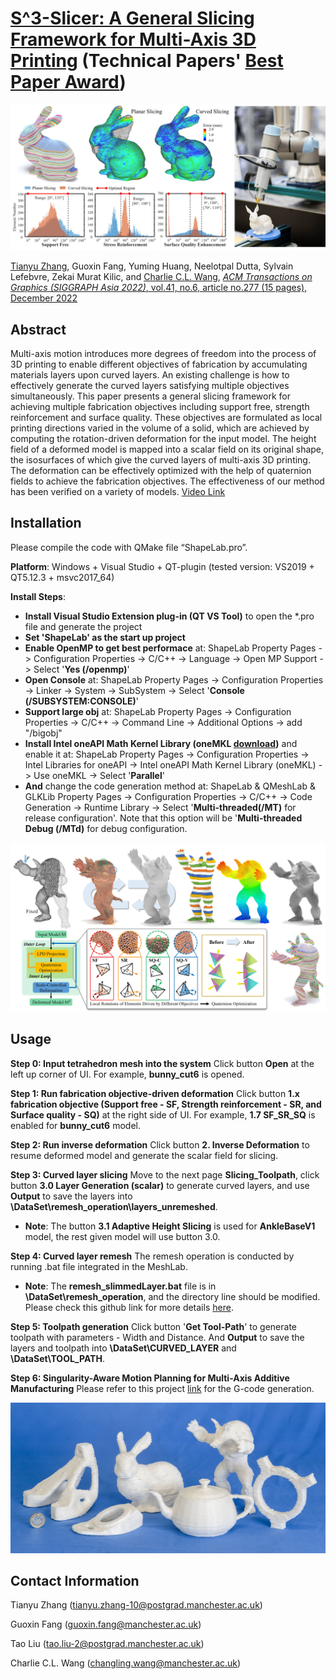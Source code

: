 # [S^3-Slicer: A General Slicing Framework for Multi-Axis 3D Printing](https://guoxinfang.github.io/S3_Slicer) (Technical Papers' [Best Paper Award](https://sa2022.siggraph.org/en/attend/award-winners/index.html))

![](DataSet/figures/teaser.jpg)

[Tianyu Zhang](https://www.linkedin.com/in/tianyu-zhang-49b8231b5/), Guoxin Fang, Yuming Huang, Neelotpal Dutta, Sylvain Lefebvre, Zekai Murat Kilic, and [Charlie C.L. Wang](https://mewangcl.github.io/), [*ACM Transactions on Graphics (SIGGRAPH Asia 2022)*, vol.41, no.6, article no.277 (15 pages), December 2022](https://dl.acm.org/doi/10.1145/3550454.3555516)

## Abstract
Multi-axis motion introduces more degrees of freedom into the process of 3D printing to enable different objectives of fabrication by accumulating materials layers upon curved layers. An existing challenge is how to effectively generate the curved layers satisfying multiple objectives simultaneously. This paper presents a general slicing framework for achieving multiple fabrication objectives including support free, strength reinforcement and surface quality. These objectives are formulated as local printing directions varied in the volume of a solid, which are achieved by computing the rotation-driven deformation for the input model. The height field of a deformed model is mapped into a scalar field on its original shape, the isosurfaces of which give the curved layers of multi-axis 3D printing. The deformation can be effectively optimized with the help of quaternion fields to achieve the fabrication objectives. The effectiveness of our method has been verified on a variety of models. [Video Link](https://www.youtube.com/watch?v=qNm1ierKuUk)

## Installation

Please compile the code with QMake file “ShapeLab.pro”.

**Platform**: Windows + Visual Studio + QT-plugin (tested version: VS2019 + QT5.12.3 + msvc2017_64)

**Install Steps**: 
- **Install Visual Studio Extension plug-in (QT VS Tool)** to open the *.pro file and generate the project
- **Set 'ShapeLab' as the start up project**
- **Enable OpenMP to get best performace** at: ShapeLab Property Pages -> Configuration Properties -> C/C++ -> Language -> Open MP Support -> Select '**Yes (/openmp)**'
- **Open Console** at: ShapeLab Property Pages -> Configuration Properties -> Linker -> System -> SubSystem -> Select '**Console (/SUBSYSTEM:CONSOLE)**'
- **Support large obj** at: ShapeLab Property Pages -> Configuration Properties -> C/C++ -> Command Line -> Additional Options -> add "/bigobj"
- **Install Intel oneAPI Math Kernel Library (oneMKL [download](https://www.intel.com/content/www/us/en/developer/tools/oneapi/onemkl-download.html?operatingsystem=window&distributions=online))** and enable it at: ShapeLab Property Pages -> Configuration Properties -> Intel Libraries for oneAPI -> Intel oneAPI Math Kernel Library (oneMKL) -> Use oneMKL -> Select '**Parallel**'
- **And** change the code generation method at: ShapeLab & QMeshLab & GLKLib Property Pages -> Configuration Properties -> C/C++ -> Code Generation -> Runtime Library -> Select '**Multi-threaded(/MT)** for release configuration'. Note that this option will be '**Multi-threaded Debug (/MTd)** for debug configuration.

![](DataSet/figures/pipline.jpg)

## Usage
**Step 0: Input tetrahedron mesh into the system**
Click button **Open** at the left up corner of UI. For example, **bunny_cut6** is opened.

**Step 1: Run fabrication objective-driven deformation**
Click button **1.x fabrication objective (Support free - SF, Strength reinforcement - SR, and Surface quality - SQ)** at the right side of UI. For example, **1.7 SF_SR_SQ** is enabled for **bunny_cut6** model.

**Step 2: Run inverse deformation**
Click button **2. Inverse Deformation** to resume deformed model and generate the scalar field for slicing.

**Step 3: Curved layer slicing**
Move to the next page **Slicing_Toolpath**, click button **3.0 Layer Generation (scalar)** to generate curved layers, and use **Output** to save the layers into **\DataSet\remesh_operation\layers_unremeshed**.

- **Note**: The button **3.1 Adaptive Height Slicing** is used for **AnkleBaseV1** model, the rest given model will use button 3.0.

**Step 4: Curved layer remesh**
The remesh operation is conducted by running .bat file integrated in the MeshLab.

- **Note**: The **remesh_slimmedLayer.bat** file is in **\DataSet\remesh_operation**, and the directory line should be modified. Please check this github link for more details [here](https://github.com/zhangty019/remesh_bat).

**Step 5: Toolpath generation**
Click button '**Get Tool-Path**' to generate toolpath with parameters - Width and Distance. And **Output** to save the layers and toolpath into **\DataSet\CURVED_LAYER** and **\DataSet\TOOL_PATH**.

**Step 6: Singularity-Aware Motion Planning for Multi-Axis Additive Manufacturing**
Please refer to this project [link](https://github.com/zhangty019/MultiAxis_3DP_MotionPlanning) for the G-code generation.

![](DataSet/figures/printingResult.jpg)

## Contact Information
Tianyu Zhang (tianyu.zhang-10@postgrad.manchester.ac.uk)

Guoxin Fang  (guoxin.fang@manchester.ac.uk)

Tao Liu      (tao.liu-2@postgrad.manchester.ac.uk)

Charlie C.L. Wang  (changling.wang@manchester.ac.uk)
